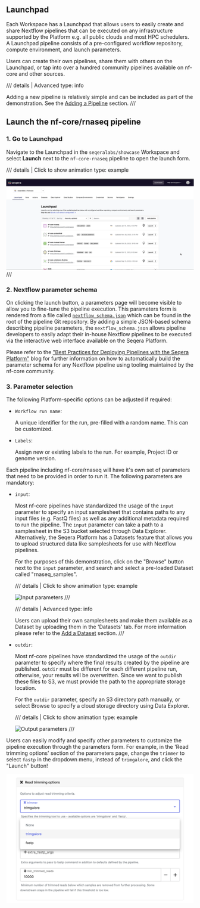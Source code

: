 ## Launchpad

Each Workspace has a Launchpad that allows users to easily create and share Nextflow pipelines that can be executed on any infrastructure supported by the Platform e.g. all public clouds and most HPC schedulers. A Launchpad pipeline consists of a pre-configured workflow repository, compute environment, and launch parameters.

Users can create their own pipelines, share them with others on the Launchpad, or tap into over a hundred community pipelines available on nf-core and other sources.


/// details | Advanced
        type: info   
    
Adding a new pipeline is relatively simple and can be included as part of the demonstration. See the [Adding a Pipeline](./006_adding_a_pipeline.md) section.
///

## Launch the nf-core/rnaseq pipeline

### 1. Go to Launchpad

Navigate to the Launchpad in the `seqeralabs/showcase` Workspace and select **Launch** next to the `nf-core-rnaseq` pipeline to open the launch form.


/// details | Click to show animation
    type: example

 ![Launching a Pipeline](assets/sp-cloud-launch-form.gif)
///


### 2. Nextflow parameter schema

On clicking the launch button, a parameters page will become visible to allow you to fine-tune the pipeline execution. This parameters form is rendered from a file called [`nextflow_schema.json`](https://github.com/nf-core/rnaseq/blob/master/nextflow_schema.json) which can be found in the root of the pipeline Git repository. By adding a simple JSON-based schema describing pipeline parameters, the `nextflow_schema.json` allows pipeline developers to easily adapt their in-house Nextflow pipelines to be executed via the interactive web interface available on the Seqera Platform.

Please refer to the ["Best Practices for Deploying Pipelines with the Seqera Platform"](https://seqera.io/blog/best-practices-for-deploying-pipelines-with-seqera-platform/) blog for further information on how to automatically build the parameter schema for any Nextflow pipeline using tooling maintained by the nf-core community. 

### 3. Parameter selection

The following Platform-specific options can be adjusted if required:

- `Workflow run name`:

    A unique identifier for the run, pre-filled with a random name. This can be customized.

- `Labels`:

    Assign new or existing labels to the run. For example, Project ID or genome version.

Each pipeline including nf-core/rnaseq will have it's own set of parameters that need to be provided in order to run it. The following parameters are mandatory:

- `input`:

    Most nf-core pipelines have standardized the usage of the `input` parameter to specify an input samplesheet that contains paths to any input files (e.g. FastQ files) as well as any additional metadata required to run the pipeline. The `input` parameter can take a path to a samplesheet in the S3 bucket selected through Data Explorer. Alternatively, the Seqera Platform has a Datasets feature that allows you to upload structured data like samplesheets for use with Nextflow pipelines.

    For the purposes of this demonstration, click on the "Browse" button next to the `input` parameter, and search and select a pre-loaded Dataset called "rnaseq_samples".

    /// details | Click to show animation
        type: example

    ![Input parameters](assets/sp-cloud-launch-parameters-input.gif)
    ///
    

    /// details | Advanced
        type: info    
        
    Users can upload their own samplesheets and make them available as a Dataset by uploading them in the 'Datasets' tab. For more information please refer to the [Add a Dataset](./007_adding_a_dataset.md) section.
    ///

- `outdir`:

    Most nf-core pipelines have standardized the usage of the `outdir` parameter to specify where the final results created by the pipeline are published. `outdir` must be different for each different pipeline run, otherwise, your results will be overwritten. Since we want to publish these files to S3, we must provide the path to the appropriate storage location.

    For the `outdir` parameter, specify an S3 directory path manually, or select Browse to specify a cloud storage directory using Data Explorer.


    /// details | Click to show animation
        type: example
    
    ![Output parameters](assets/sp-cloud-launch-parameters-outdir.gif)
    ///

Users can easily modify and specify other parameters to customize the pipeline execution through the parameters form. For example, in the 'Read trimming options' section of the parameters page, change the `trimmer` to select `fastp` in the dropdown menu, instead of `trimgalore`, and click the "Launch" button!

![Read trimming options](./assets/trimmer-settings.png)

